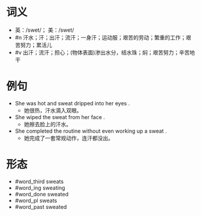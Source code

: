 # 词义
- 英：/swet/； 美：/swet/
- #n 汗水；汗；出汗；流汗；一身汗；运动服；艰苦的劳动；繁重的工作；艰苦努力；累活儿
- #v 出汗；流汗；担心；(物体表面)渗出水分，结水珠；焖；艰苦努力；辛苦地干
# 例句
- She was hot and sweat dripped into her eyes .
	- 她很热，汗水滴入双眼。
- She wiped the sweat from her face .
	- 她擦去脸上的汗水。
- She completed the routine without even working up a sweat .
	- 她完成了一套常规动作，连汗都没出。
# 形态
- #word_third sweats
- #word_ing sweating
- #word_done sweated
- #word_pl sweats
- #word_past sweated
